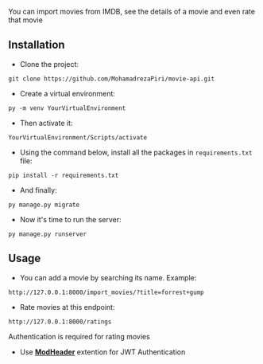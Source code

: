 You can import movies from IMDB, see the details of a movie and even rate that movie
## Installation
- Clone the project:
```
git clone https://github.com/MohamadrezaPiri/movie-api.git
```
- Create a virtual environment:
```
py -m venv YourVirtualEnvironment
```
- Then activate it:
```
YourVirtualEnvironment/Scripts/activate
```
- Using the command below, install all the packages in ```requirements.txt``` file:
```
pip install -r requirements.txt
```
- And finally:
```
py manage.py migrate
```
- Now it's time to run the server:
```
py manage.py runserver
```
## Usage
- You can add a movie by searching its name. Example:
```
http://127.0.0.1:8000/import_movies/?title=forrest+gump
```
- Rate movies at this endpoint:
```
http://127.0.0.1:8000/ratings
```
Authentication is required for rating movies
- Use __[ModHeader](https://chrome.google.com/webstore/detail/modheader-modify-http-hea/idgpnmonknjnojddfkpgkljpfnnfcklj)__ extention for JWT Authentication
